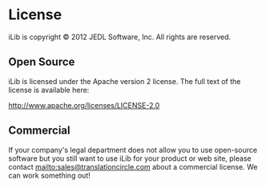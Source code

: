 # License #

iLib is copyright &copy; 2012 JEDL Software, Inc. All rights are reserved.

## Open Source ##

iLib is licensed under the Apache version 2 license. The full text of the license is available here:

<http://www.apache.org/licenses/LICENSE-2.0>

## Commercial ##

If your company's legal department does not allow you to use open-source software but you still want to use iLib for your product or web site, please contact <mailto:sales@translationcircle.com> about a commercial license. We can work something out!

